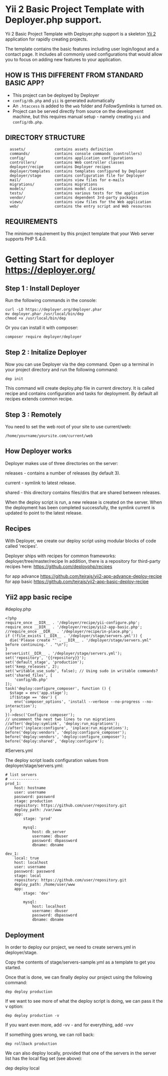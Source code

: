 Yii 2 Basic Project Template with Deployer.php support.
==========================================================

Yii 2 Basic Project Template with Deployer.php support is a skeleton [Yii 2](http://www.yiiframework.com/) application for
rapidly creating projects.

The template contains the basic features including user login/logout and a contact page.
It includes all commonly used configurations that would allow you to focus on adding new
features to your application.

HOW IS THIS DIFFERENT FROM STANDARD BASIC APP?
----------------------------------------------
* This project can be deployed by Deployer
* `config/db.php` and `yii` is generated automatically
* An `.htaccess` is added to the `web` folder and *FollowSymlinks* is turned on.
* Project can be served directly from source on the development machine, but this requires manual setup - namely creating `yii` and `config/db.php`.


DIRECTORY STRUCTURE
-------------------

      assets/             contains assets definition
      commands/           contains console commands (controllers)
      config/             contains application configurations
      controllers/        contains Web controller classes
      deployer/recipe     contains Deployer recipes
      deployer/templates  contains templates configured by Deployer
      deployer/stage      contains configuration file for Deployer
      mail/               contains view files for e-mails
      migrations/         contains migrations
      models/             contains model classes
      tests/              contains various tests for the application
      vendor/             contains dependent 3rd-party packages
      views/              contains view files for the Web application
      web/                contains the entry script and Web resources


REQUIREMENTS
------------

The minimum requirement by this project template that your Web server supports PHP 5.4.0.

Getting Start for deployer https://deployer.org/
=====================================================
Step 1 : Install Deployer
-------------------------
Run the following commands in the console:
```
curl -LO https://deployer.org/deployer.phar
mv deployer.phar /usr/local/bin/dep
chmod +x /usr/local/bin/dep
```
Or you can install it with composer:
```
composer require deployer/deployer
```

Step 2 : Initalize Deployer
---------------------------
Now you can use Deployer via the dep command. Open up a terminal in your project directory and run the following command:
```
dep init
```
This command will create deploy.php file in current directory. It is called recipe and contains configuration and tasks for deployment. By default all recipes extends common recipe.

Step 3 : Remotely
-----------------
You need to set the web root of your site to use current/web:
```
/home/yourname/yoursite.com/current/web
```

How Deployer works
------------------
Deployer makes use of three directories on the server:

releases - contains a number of releases (by default 3).

current - symlink to latest release.

shared - this directory contains files/dirs that are shared between releases.

When the deploy script is run, a new release is created on the server. When the deployment has been completed successfully, the symlink current is updated to point to the latest release.

Recipes
---------
With Deployer, we create our deploy script using modular blocks of code called 'recipes'.

Deployer ships with recipes for common frameworks: deployer/tree/master/recipe
In addition, there is a repository for third-party recipes here: https://github.com/deployphp/recipes

for app advance https://github.com/tejrajs/yii2-app-advance-deploy-recipe
for app basic https://github.com/tejrajs/yii2-app-basic-deploy-recipe

Yii2 app basic recipe
-------------------------

#deploy.php

```
<?php 
require_once __DIR__ . '/deployer/recipe/yii-configure.php';
require_once __DIR__ . '/deployer/recipe/yii2-app-basic.php';
//require_once __DIR__ . '/deployer/recipe/in-place.php';
if (!file_exists (__DIR__ . '/deployer/stage/servers.yml')) {
  die('Please create "' . __DIR__ . '/deployer/stage/servers.yml" before continuing.' . "\n");
}
serverList(__DIR__ . '/deployer/stage/servers.yml');
set('repository', '{{repository}}');
set('default_stage', 'production');
set('keep_releases', 2);
set('writable_use_sudo', false); // Using sudo in writable commands?
set('shared_files', [
    'config/db.php'
]);
task('deploy:configure_composer', function () {
  $stage = env('app.stage');
  if($stage == 'dev') {
    env('composer_options', 'install --verbose --no-progress --no-interaction');
  }
})->desc('Configure composer');
// uncomment the next two lines to run migrations
//after('deploy:symlink', 'deploy:run_migrations');
//after('inplace:configure', 'inplace:run_migrations');
before('deploy:vendors', 'deploy:configure_composer');
before('deploy:vendors', 'deploy:configure_composer');
before('deploy:shared', 'deploy:configure');
```

#Servers.yml

The deploy script loads configuration values from deployer/stage/servers.yml:
```
# list servers
# -------------
prod_1:
    host: hostname
    user: username
    password: password
    stage: production
    repository: https://github.com/user/repository.git
    deploy_path: /var/www
    app:
        stage: 'prod'

        mysql:
            host: db_server
            username: dbuser
            password: dbpassword
            dbname: dbname

dev_1:
    local: true
    host: localhost
    user: username
    password: password
    stage: local
    repository: https://github.com/user/repository.git
    deploy_path: /home/user/www
    app:
        stage: 'dev'

        mysql:
            host: localhost
            username: dbuser
            password: dbpassword
            dbname: dbname

 ```
Deployment
--------------
In order to deploy our project, we need to create servers.yml in deployer/stage.

Copy the contents of stage/servers-sample.yml as a template to get you started.

Once that is done, we can finally deploy our project using the following command:
```
dep deploy production
```
If we want to see more of what the deploy script is doing, we can pass it the v option:
```
dep deploy production -v
```
If you want even more, add -vv - and for everything, add -vvv

If something goes wrong, we can roll back:
```
dep rollback production
```
We can also deploy locally, provided that one of the servers in the server list has the local flag set (see above):

dep deploy local